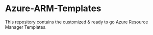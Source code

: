 # Azure-ARM-Templates
This repository contains the customized &amp; ready to go Azure Resource Manager Templates.
